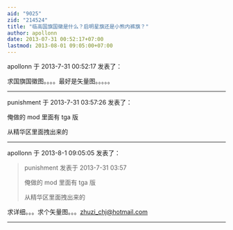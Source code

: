 ```yaml
---
aid: "9025"
zid: "214524"
title: "临高国旗国徽是什么？启明星旗还是小熊内裤旗？"
author: apollonn
date: 2013-07-31 00:52:17+07:00
lastmod: 2013-08-01 09:05:00+07:00
---
```


apollonn 于 2013-7-31 00:52:17 发表了：

求国旗国徽图。。。。最好是矢量图。。。。。

---

punishment 于 2013-7-31 03:57:26 发表了：

俺做的 mod 里面有 tga 版

从精华区里面拽出来的

---

apollonn 于 2013-8-1 09:05:05 发表了：

> punishment 发表于 2013-7-31 03:57
>
> 俺做的 mod 里面有 tga 版
>
> 从精华区里面拽出来的

求详细。。。求个矢量图。。。[zhuzi_chj@hotmail.com](mailto:zhuzi_chj@hotmail.com)

---
